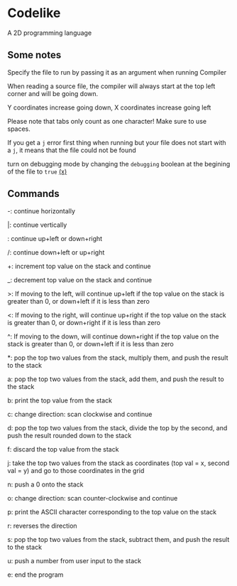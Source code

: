 # Codelike
A 2D programming language

## Some notes

Specify the file to run by passing it as an argument when running Compiler

When reading a source file, the compiler will always start at the top left corner and will be going down.

Y coordinates increase going down, X coordinates increase going left

Please note that tabs only count as one character! Make sure to use spaces.

If you get a `j` error first thing when running but your file does not start with a `j`, it means that the file could not be found

turn on debugging mode by changing the `debugging` boolean at the begining of the file to `true` [(x)](https://github.com/dospunk/codelike/blob/master/Compiler.java#L13)

## Commands

-: continue horizontally

|: continue vertically

\: continue up+left or down+right

/: continue down+left or up+right

+: increment top value on the stack and continue

_: decrement top value on the stack and continue

\>: If moving to the left, will continue up+left if the top value on the stack is greater than 0, or down+left if it is less than zero

<: If moving to the right, will continue up+right if the top value on the stack is greater than 0, or down+right if it is less than zero

^: If moving to the down, will continue down+right if the top value on the stack is greater than 0, or down+left if it is less than zero

*: pop the top two values from the stack, multiply them, and push the result to the stack

a: pop the top two values from the stack, add them, and push the result to the stack

b: print the top value from the stack

c: change direction: scan clockwise and continue

d: pop the top two values from the stack, divide the top by the second, and push the result rounded down to the stack

f: discard the top value from the stack

j: take the top two values from the stack as coordinates (top val = x, second val = y) and go to those coordinates in the grid

n: push a 0 onto the stack

o: change direction: scan counter-clockwise and continue

p: print the ASCII character corresponding to the top value on the stack

r: reverses the direction

s: pop the top two values from the stack, subtract them, and push the result to the stack

u: push a number from user input to the stack

e: end the program
